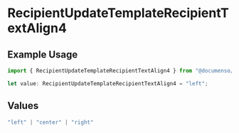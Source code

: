 # RecipientUpdateTemplateRecipientTextAlign4

## Example Usage

```typescript
import { RecipientUpdateTemplateRecipientTextAlign4 } from "@documenso/sdk-typescript/models/operations";

let value: RecipientUpdateTemplateRecipientTextAlign4 = "left";
```

## Values

```typescript
"left" | "center" | "right"
```
